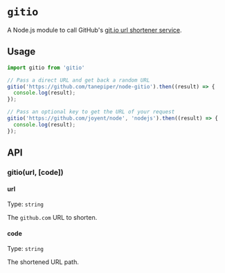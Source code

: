 # `gitio`

A Node.js module to call GitHub's [git.io url shortener service](https://github.com/blog/985-git-io-github-url-shortener).

## Usage

```js
import gitio from 'gitio'

// Pass a direct URL and get back a random URL
gitio('https://github.com/tanepiper/node-gitio').then((result) => {
  console.log(result);
});

// Pass an optional key to get the URL of your request
gitio('https://github.com/joyent/node', 'nodejs').then((result) => {
  console.log(result);
});
```

## API

### gitio(url, [code])

#### url

Type: `string`

The `github.com` URL to shorten.

#### code

Type: `string`

The shortened URL path.

